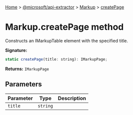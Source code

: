 [Home](./index) &gt; [@microsoft/api-extractor](./api-extractor.md) &gt; [Markup](./api-extractor.markup.md) &gt; [createPage](./api-extractor.markup.createpage.md)

# Markup.createPage method

Constructs an IMarkupTable element with the specified title.

**Signature:**
```javascript
static createPage(title: string): IMarkupPage;
```
**Returns:** `IMarkupPage`

## Parameters

|  Parameter | Type | Description |
|  --- | --- | --- |
|  `title` | `string` |  |

